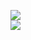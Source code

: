 [![](https://img.shields.io/badge/Made%20With-Github%20Spray-lightgrey.svg?style=for-the-badge&logo=github)](https://github.com/Annihil/github-spray#5577)  
[![](https://i.imgur.com/2DrTn0Z.gif)](https://github.com/Annihil/github-spray)